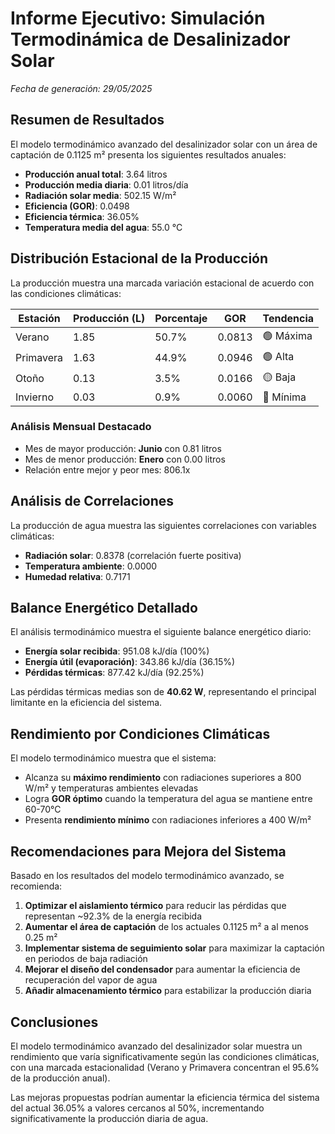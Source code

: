 # Informe Ejecutivo: Simulación Termodinámica de Desalinizador Solar

*Fecha de generación: 29/05/2025*

## Resumen de Resultados

El modelo termodinámico avanzado del desalinizador solar con un área de captación de 0.1125 m² presenta los siguientes resultados anuales:

* **Producción anual total**: 3.64 litros
* **Producción media diaria**: 0.01 litros/día
* **Radiación solar media**: 502.15 W/m²
* **Eficiencia (GOR)**: 0.0498
* **Eficiencia térmica**: 36.05%
* **Temperatura media del agua**: 55.0 °C

## Distribución Estacional de la Producción

La producción muestra una marcada variación estacional de acuerdo con las condiciones climáticas:

| Estación | Producción (L) | Porcentaje | GOR | Tendencia |
|----------|----------------|------------|-----|-----------|
| Verano | 1.85 | 50.7% | 0.0813 | 🟢 Máxima |
| Primavera | 1.63 | 44.9% | 0.0946 | 🟢 Alta |
| Otoño | 0.13 | 3.5% | 0.0166 | 🟡 Baja |
| Invierno | 0.03 | 0.9% | 0.0060 | 🔴 Mínima |

### Análisis Mensual Destacado

* Mes de mayor producción: **Junio** con 0.81 litros
* Mes de menor producción: **Enero** con 0.00 litros
* Relación entre mejor y peor mes: 806.1x

## Análisis de Correlaciones

La producción de agua muestra las siguientes correlaciones con variables climáticas:

* **Radiación solar**: 0.8378 (correlación fuerte positiva)
* **Temperatura ambiente**: 0.0000
* **Humedad relativa**: 0.7171

## Balance Energético Detallado

El análisis termodinámico muestra el siguiente balance energético diario:

* **Energía solar recibida**: 951.08 kJ/día (100%)
* **Energía útil (evaporación)**: 343.86 kJ/día (36.15%)
* **Pérdidas térmicas**: 877.42 kJ/día (92.25%)

Las pérdidas térmicas medias son de **40.62 W**, representando el principal limitante en la eficiencia del sistema.

## Rendimiento por Condiciones Climáticas

El modelo termodinámico muestra que el sistema:

* Alcanza su **máximo rendimiento** con radiaciones superiores a 800 W/m² y temperaturas ambientes elevadas
* Logra **GOR óptimo** cuando la temperatura del agua se mantiene entre 60-70°C
* Presenta **rendimiento mínimo** con radiaciones inferiores a 400 W/m²

## Recomendaciones para Mejora del Sistema

Basado en los resultados del modelo termodinámico avanzado, se recomienda:

1. **Optimizar el aislamiento térmico** para reducir las pérdidas que representan ~92.3% de la energía recibida
2. **Aumentar el área de captación** de los actuales 0.1125 m² a al menos 0.25 m²
3. **Implementar sistema de seguimiento solar** para maximizar la captación en periodos de baja radiación
4. **Mejorar el diseño del condensador** para aumentar la eficiencia de recuperación del vapor de agua
5. **Añadir almacenamiento térmico** para estabilizar la producción diaria

## Conclusiones

El modelo termodinámico avanzado del desalinizador solar muestra un rendimiento que varía significativamente según las condiciones climáticas, con una marcada estacionalidad (Verano y Primavera concentran el 95.6% de la producción anual).

Las mejoras propuestas podrían aumentar la eficiencia térmica del sistema del actual 36.05% a valores cercanos al 50%, incrementando significativamente la producción diaria de agua.
